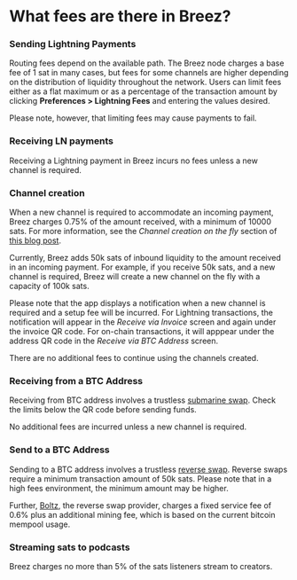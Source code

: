 # What fees are there in Breez?

### Sending Lightning Payments
Routing fees depend on the available path. The Breez node charges a base fee of 1 sat in many cases, but fees for some channels are higher depending on the distribution of liquidity throughout the network. Users can limit fees either as a flat maximum or as a percentage of the transaction amount by clicking **Preferences > Lightning Fees** and entering the values desired. 

Please note, however, that limiting fees may cause payments to fail.
### Receiving LN payments 
Receiving a Lightning payment in Breez incurs no fees unless a new channel is required.
### Channel creation 
When a new channel is required to accommodate an incoming payment, Breez charges 0.75% of the amount received, with a minimum of 10000 sats. For more information, see the _Channel creation on the fly_ section of [this blog post](https://medium.com/breez-technology/the-breez-release-candidate-getting-lightning-ready-for-the-global-takeover-b5d1f9756229). 

Currently, Breez adds 50k sats of inbound liquidity to the amount received in an incoming payment. For example, if you receive 50k sats, and a new channel is required, Breez will create a new channel on the fly with a capacity of 100k sats.

Please note that the app displays a notification when a new channel is required and a setup fee will be incurred. For Lightning transactions, the notification will appear in the _Receive via Invoice_ screen and again under the invoice QR code. For on-chain transactions, it will apppear under the address QR code in the _Receive via BTC Address_ screen.

There are no additional fees to continue using the channels created.
### Receiving from a BTC Address
Receiving from BTC address involves a trustless [submarine swap](Adding-Funds-via-Submarine-Swaps.md). Check the limits below the QR code before sending funds.

No additional fees are incurred unless a new channel is required.
### Send to a BTC Address
Sending to a BTC address involves a trustless [reverse swap](https://medium.com/breez-technology/reverse-submarine-swaps-another-step-towards-a-p2p-lightning-economy-bacb040fdca7). Reverse swaps require a minimum transaction amount of 50k sats. Please note that in a high fees environment, the minimum amount may be higher.

Further, [Boltz](https://boltz.exchange/), the reverse swap provider, charges a fixed service fee of 0.6% plus an additional mining fee, which is based on the current bitcoin mempool usage.
### Streaming sats to podcasts
Breez charges no more than 5% of the sats listeners stream to creators.
